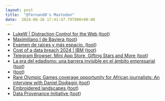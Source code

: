 ```yaml
---
layout: post
title:  "@fernand0's Mastodon"
date:  2024-08-16 17:41:47.797000+00:00
---
```

*  [LukeW \| Distraction Control for the Web ](https://www.lukew.com/ff/entry.asp?207) ([toot](https://mastodon.social/@fernand0/112972929943940022))
*  [Maximiliano I de Baviera ](https://www.flickr.com/photos/fernand0/53916032338) ([toot](https://mastodon.social/@fernand0/112972798121081389))
*  [Examen de raíces y más espacio. ](https://avecesunafoto.wordpress.com/2024/08/16/examen-de-raices-y-mas-espacio) ([toot](https://mastodon.social/@fernand0/112972728240026557))
*  [Cost of a data breach 2024 \| IBM ](https://www.ibm.com/reports/data-breac) ([toot](https://mastodon.social/@fernand0/112972725549718356))
*  [Telegram Browser, Mini App Store, Gifting Stars and More ](https://telegram.org/blog/w3-browser-mini-app-stor) ([toot](https://mastodon.social/@fernand0/112972404942048321))
*  [La era del edadismo: una barrera invisible en el ámbito empresarial ](https://epampliega.com/blog/index.php/2024/08/01/la-era-del-edadismo-una-barrera-invisible-en-el-ambito-empresarial) ([toot](https://mastodon.social/@fernand0/112972133932140169))
*  [](httpareacodes) ([toot](https://mastodon.social/@fernand0/112971875020481690))
*  [Rare Olympic Games coverage opportunity for African journalists: An interview with Daniel Dodjagni ](https://globalvoices.org/2024/08/12/rare-olympic-games-coverage-opportunity-for-african-journalists-an-interview-with-daniel-dodjagni) ([toot](https://mastodon.social/@fernand0/112971769578921740))
*  [Embroidered landscapes ](https://flowingdata.com/2024/07/29/embroidered-landscapes) ([toot](https://mastodon.social/@fernand0/112971468025298519))
*  [Data Provenance Initiative ](https://www.dataprovenance.org/consent-in-crisis-pape) ([toot](https://mastodon.social/@fernand0/112971294080466981))
